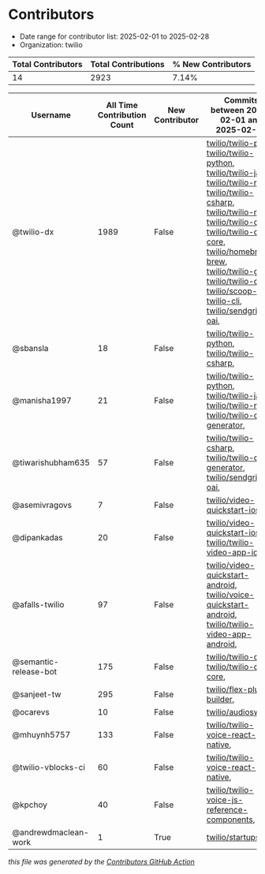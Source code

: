 # Contributors

- Date range for contributor list:  2025-02-01 to 2025-02-28
- Organization: twilio

| Total Contributors | Total Contributions | % New Contributors |
| --- | --- | --- |
| 14 | 2923 | 7.14% |

| Username | All Time Contribution Count | New Contributor | Commits between 2025-02-01 and 2025-02-28 |
| --- | --- | --- | --- |
| @twilio-dx | 1989 | False | [twilio/twilio-php](https://github.com/twilio/twilio-php/commits?author=twilio-dx&since=2025-02-01&until=2025-02-28), [twilio/twilio-python](https://github.com/twilio/twilio-python/commits?author=twilio-dx&since=2025-02-01&until=2025-02-28), [twilio/twilio-java](https://github.com/twilio/twilio-java/commits?author=twilio-dx&since=2025-02-01&until=2025-02-28), [twilio/twilio-ruby](https://github.com/twilio/twilio-ruby/commits?author=twilio-dx&since=2025-02-01&until=2025-02-28), [twilio/twilio-csharp](https://github.com/twilio/twilio-csharp/commits?author=twilio-dx&since=2025-02-01&until=2025-02-28), [twilio/twilio-node](https://github.com/twilio/twilio-node/commits?author=twilio-dx&since=2025-02-01&until=2025-02-28), [twilio/twilio-cli](https://github.com/twilio/twilio-cli/commits?author=twilio-dx&since=2025-02-01&until=2025-02-28), [twilio/twilio-cli-core](https://github.com/twilio/twilio-cli-core/commits?author=twilio-dx&since=2025-02-01&until=2025-02-28), [twilio/homebrew-brew](https://github.com/twilio/homebrew-brew/commits?author=twilio-dx&since=2025-02-01&until=2025-02-28), [twilio/twilio-go](https://github.com/twilio/twilio-go/commits?author=twilio-dx&since=2025-02-01&until=2025-02-28), [twilio/twilio-oai](https://github.com/twilio/twilio-oai/commits?author=twilio-dx&since=2025-02-01&until=2025-02-28), [twilio/scoop-twilio-cli](https://github.com/twilio/scoop-twilio-cli/commits?author=twilio-dx&since=2025-02-01&until=2025-02-28), [twilio/sendgrid-oai](https://github.com/twilio/sendgrid-oai/commits?author=twilio-dx&since=2025-02-01&until=2025-02-28),  |
| @sbansla | 18 | False | [twilio/twilio-python](https://github.com/twilio/twilio-python/commits?author=sbansla&since=2025-02-01&until=2025-02-28), [twilio/twilio-csharp](https://github.com/twilio/twilio-csharp/commits?author=sbansla&since=2025-02-01&until=2025-02-28),  |
| @manisha1997 | 21 | False | [twilio/twilio-python](https://github.com/twilio/twilio-python/commits?author=manisha1997&since=2025-02-01&until=2025-02-28), [twilio/twilio-java](https://github.com/twilio/twilio-java/commits?author=manisha1997&since=2025-02-01&until=2025-02-28), [twilio/twilio-node](https://github.com/twilio/twilio-node/commits?author=manisha1997&since=2025-02-01&until=2025-02-28), [twilio/twilio-oai-generator](https://github.com/twilio/twilio-oai-generator/commits?author=manisha1997&since=2025-02-01&until=2025-02-28),  |
| @tiwarishubham635 | 57 | False | [twilio/twilio-csharp](https://github.com/twilio/twilio-csharp/commits?author=tiwarishubham635&since=2025-02-01&until=2025-02-28), [twilio/twilio-oai-generator](https://github.com/twilio/twilio-oai-generator/commits?author=tiwarishubham635&since=2025-02-01&until=2025-02-28), [twilio/sendgrid-oai](https://github.com/twilio/sendgrid-oai/commits?author=tiwarishubham635&since=2025-02-01&until=2025-02-28),  |
| @asemivragovs | 7 | False | [twilio/video-quickstart-ios](https://github.com/twilio/video-quickstart-ios/commits?author=asemivragovs&since=2025-02-01&until=2025-02-28),  |
| @dipankadas | 20 | False | [twilio/video-quickstart-ios](https://github.com/twilio/video-quickstart-ios/commits?author=dipankadas&since=2025-02-01&until=2025-02-28), [twilio/twilio-video-app-ios](https://github.com/twilio/twilio-video-app-ios/commits?author=dipankadas&since=2025-02-01&until=2025-02-28),  |
| @afalls-twilio | 97 | False | [twilio/video-quickstart-android](https://github.com/twilio/video-quickstart-android/commits?author=afalls-twilio&since=2025-02-01&until=2025-02-28), [twilio/voice-quickstart-android](https://github.com/twilio/voice-quickstart-android/commits?author=afalls-twilio&since=2025-02-01&until=2025-02-28), [twilio/twilio-video-app-android](https://github.com/twilio/twilio-video-app-android/commits?author=afalls-twilio&since=2025-02-01&until=2025-02-28),  |
| @semantic-release-bot | 175 | False | [twilio/twilio-cli](https://github.com/twilio/twilio-cli/commits?author=semantic-release-bot&since=2025-02-01&until=2025-02-28), [twilio/twilio-cli-core](https://github.com/twilio/twilio-cli-core/commits?author=semantic-release-bot&since=2025-02-01&until=2025-02-28),  |
| @sanjeet-tw | 295 | False | [twilio/flex-plugin-builder](https://github.com/twilio/flex-plugin-builder/commits?author=sanjeet-tw&since=2025-02-01&until=2025-02-28),  |
| @ocarevs | 10 | False | [twilio/audioswitch](https://github.com/twilio/audioswitch/commits?author=ocarevs&since=2025-02-01&until=2025-02-28),  |
| @mhuynh5757 | 133 | False | [twilio/twilio-voice-react-native](https://github.com/twilio/twilio-voice-react-native/commits?author=mhuynh5757&since=2025-02-01&until=2025-02-28),  |
| @twilio-vblocks-ci | 60 | False | [twilio/twilio-voice-react-native](https://github.com/twilio/twilio-voice-react-native/commits?author=twilio-vblocks-ci&since=2025-02-01&until=2025-02-28),  |
| @kpchoy | 40 | False | [twilio/twilio-voice-js-reference-components](https://github.com/twilio/twilio-voice-js-reference-components/commits?author=kpchoy&since=2025-02-01&until=2025-02-28),  |
| @andrewdmaclean-work | 1 | True | [twilio/startups](https://github.com/twilio/startups/commits?author=andrewdmaclean-work&since=2025-02-01&until=2025-02-28),  |

 _this file was generated by the [Contributors GitHub Action](https://github.com/github/contributors)_
